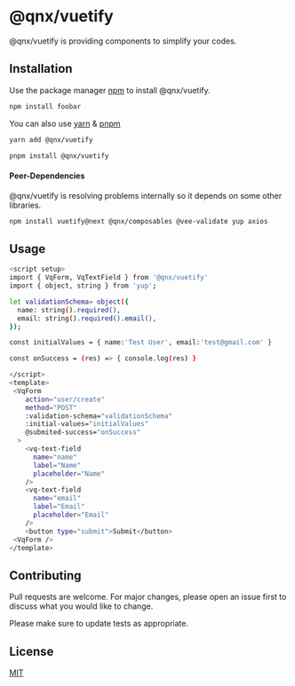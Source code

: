 # @qnx/vuetify

@qnx/vuetify is providing components to simplify your codes.

## Installation

Use the package manager [npm](https://www.npmjs.com/) to install @qnx/vuetify.

```bash
npm install foobar
```

You can also use [yarn](https://yarnpkg.com/) & [pnpm](https://pnpm.io/)

```bash
yarn add @qnx/vuetify
```

```bash
pnpm install @qnx/vuetify
```

#### Peer-Dependencies

@qnx/vuetify is resolving problems internally so it depends on some other libraries.

```bash
npm install vuetify@next @qnx/composables @vee-validate yup axios
```

## Usage

```bash
<script setup>
import { VqForm, VqTextField } from '@qnx/vuetify'
import { object, string } from 'yup';

let validationSchema= object({
  name: string().required(),
  email: string().required().email(),
});

const initialValues = { name:'Test User', email:'test@gmail.com' }

const onSuccess = (res) => { console.log(res) }

</script>
<template>
 <VqForm
    action="user/create"
    method="POST"
    :validation-schema="validationSchema"
    :initial-values="initialValues"
    @submited-success="onSuccess"
  >
    <vq-text-field
      name="name"
      label="Name"
      placeholder="Name"
    />
    <vq-text-field
      name="email"
      label="Email"
      placeholder="Email"
    />
    <button type="submit">Submit</button>
 <VqForm />
</template>
```

## Contributing

Pull requests are welcome. For major changes, please open an issue first
to discuss what you would like to change.

Please make sure to update tests as appropriate.

## License

[MIT](https://choosealicense.com/licenses/mit/)
